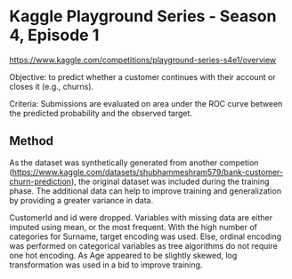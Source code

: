 # Kaggle Playground Series - Season 4, Episode 1
https://www.kaggle.com/competitions/playground-series-s4e1/overview

Objective: to predict whether a customer continues with their account or closes it (e.g., churns).

Criteria: Submissions are evaluated on area under the ROC curve between the predicted probability and the observed target.

## Method
As the dataset was synthetically generated from another competion (https://www.kaggle.com/datasets/shubhammeshram579/bank-customer-churn-prediction), the original dataset was included during the training phase.
The additional data can help to improve training and generalization by providing a greater variance in data.

CustomerId and id were dropped.
Variables with missing data are either imputed using mean, or the most frequent.
With the high number of categories for Surname, target encoding was used. Else, ordinal encoding was performed on categorical variables as tree algorithms do not require one hot encoding.
As Age appeared to be slightly skewed, log transformation was used in a bid to improve training.
